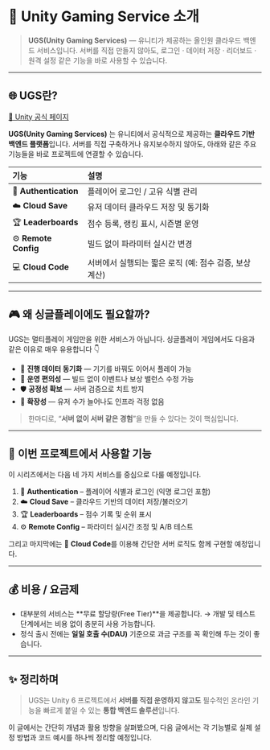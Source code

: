 # 🧩 Unity Gaming Service 소개

> **UGS(Unity Gaming Services)** — 유니티가 제공하는 올인원 클라우드 백엔드 서비스입니다.
> 서버를 직접 만들지 않아도, 로그인 · 데이터 저장 · 리더보드 · 원격 설정 같은 기능을 바로 사용할 수 있습니다.

---

## 🌐 UGS란?

[🔗 Unity 공식 페이지](https://unity.com/solutions/gaming-services)

**UGS(Unity Gaming Services)** 는 유니티에서 공식적으로 제공하는 **클라우드 기반 백엔드 플랫폼**입니다.
서버를 직접 구축하거나 유지보수하지 않아도, 아래와 같은 주요 기능들을 바로 프로젝트에 연결할 수 있습니다.

| 기능                    | 설명                                |
| :-------------------- | :-------------------------------- |
| 🔑 **Authentication** | 플레이어 로그인 / 고유 식별 관리               |
| ☁️ **Cloud Save**     | 유저 데이터 클라우드 저장 및 동기화              |
| 🏆 **Leaderboards**   | 점수 등록, 랭킹 표시, 시즌별 운영              |
| ⚙️ **Remote Config**  | 빌드 없이 파라미터 실시간 변경                 |
| 💻 **Cloud Code**     | 서버에서 실행되는 짧은 로직 (예: 점수 검증, 보상 계산) |

---

## 🎮 왜 싱글플레이에도 필요할까?

UGS는 멀티플레이 게임만을 위한 서비스가 아닙니다.
싱글플레이 게임에서도 다음과 같은 이유로 매우 유용합니다 👇

* 📱 **진행 데이터 동기화** — 기기를 바꿔도 이어서 플레이 가능
* 🧩 **운영 편의성** — 빌드 없이 이벤트나 보상 밸런스 수정 가능
* 🛡️ **공정성 확보** — 서버 검증으로 치트 방지
* 🚀 **확장성** — 유저 수가 늘어나도 인프라 걱정 없음

> 한마디로, “**서버 없이 서버 같은 경험**”을 만들 수 있다는 것이 핵심입니다.

---

## 🧱 이번 프로젝트에서 사용할 기능

이 시리즈에서는 다음 네 가지 서비스를 중심으로 다룰 예정입니다.

1. 🔑 **Authentication** – 플레이어 식별과 로그인 (익명 로그인 포함)
2. ☁️ **Cloud Save** – 클라우드 기반의 데이터 저장/불러오기
3. 🏆 **Leaderboards** – 점수 기록 및 순위 표시
4. ⚙️ **Remote Config** – 파라미터 실시간 조정 및 A/B 테스트

그리고 마지막에는 🎯 **Cloud Code**를 이용해 간단한 서버 로직도 함께 구현할 예정입니다.

---

## 💰 비용 / 요금제

* 대부분의 서비스는 **무료 할당량(Free Tier)**을 제공합니다.
  → 개발 및 테스트 단계에서는 비용 없이 충분히 사용 가능합니다.
* 정식 출시 전에는 **일일 호출 수(DAU)** 기준으로 과금 구조를 꼭 확인해 두는 것이 좋습니다.

---

## ✨ 정리하며

> UGS는 Unity 6 프로젝트에서 **서버를 직접 운영하지 않고도** 필수적인 온라인 기능을 빠르게 붙일 수 있는 **통합 백엔드 솔루션**입니다.

이 글에서는 간단히 개념과 활용 방향을 살펴봤으며,
다음 글에서는 각 기능별로 실제 설정 방법과 코드 예시를 하나씩 정리할 예정입니다.
